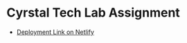 # Cyrstal Tech Lab Assignment




- [Deployment Link on Netlify](https://crystal-tech-lab.netlify.app/) 
